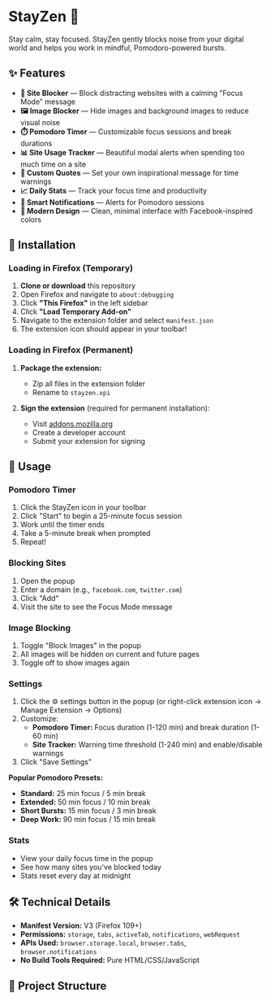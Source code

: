 # StayZen 🧘

Stay calm, stay focused. StayZen gently blocks noise from your digital world and helps you work in mindful, Pomodoro-powered bursts.

## ✨ Features

- **🚫 Site Blocker** — Block distracting websites with a calming "Focus Mode" message
- **🖼️ Image Blocker** — Hide images and background images to reduce visual noise
- **⏱️ Pomodoro Timer** — Customizable focus sessions and break durations
- **📊 Site Usage Tracker** — Beautiful modal alerts when spending too much time on a site
- **💬 Custom Quotes** — Set your own inspirational message for time warnings
- **📈 Daily Stats** — Track your focus time and productivity
- **🔔 Smart Notifications** — Alerts for Pomodoro sessions
- **🎨 Modern Design** — Clean, minimal interface with Facebook-inspired colors

## 🚀 Installation

### Loading in Firefox (Temporary)

1. **Clone or download** this repository
2. Open Firefox and navigate to `about:debugging`
3. Click **"This Firefox"** in the left sidebar
4. Click **"Load Temporary Add-on"**
5. Navigate to the extension folder and select `manifest.json`
6. The extension icon should appear in your toolbar!

### Loading in Firefox (Permanent)

1. **Package the extension:**
   - Zip all files in the extension folder
   - Rename to `stayzen.xpi`

2. **Sign the extension** (required for permanent installation):
   - Visit [addons.mozilla.org](https://addons.mozilla.org/developers/)
   - Create a developer account
   - Submit your extension for signing

## 📖 Usage

### Pomodoro Timer
1. Click the StayZen icon in your toolbar
2. Click "Start" to begin a 25-minute focus session
3. Work until the timer ends
4. Take a 5-minute break when prompted
5. Repeat!

### Blocking Sites
1. Open the popup
2. Enter a domain (e.g., `facebook.com`, `twitter.com`)
3. Click "Add"
4. Visit the site to see the Focus Mode message

### Image Blocking
1. Toggle "Block Images" in the popup
2. All images will be hidden on current and future pages
3. Toggle off to show images again

### Settings
1. Click the ⚙️ settings button in the popup (or right-click extension icon → Manage Extension → Options)
2. Customize:
   - **Pomodoro Timer:** Focus duration (1-120 min) and break duration (1-60 min)
   - **Site Tracker:** Warning time threshold (1-240 min) and enable/disable warnings
3. Click "Save Settings"

**Popular Pomodoro Presets:**
- **Standard:** 25 min focus / 5 min break
- **Extended:** 50 min focus / 10 min break  
- **Short Bursts:** 15 min focus / 3 min break
- **Deep Work:** 90 min focus / 15 min break

### Stats
- View your daily focus time in the popup
- See how many sites you've blocked today
- Stats reset every day at midnight

## 🛠️ Technical Details

- **Manifest Version:** V3 (Firefox 109+)
- **Permissions:** `storage`, `tabs`, `activeTab`, `notifications`, `webRequest`
- **APIs Used:** `browser.storage.local`, `browser.tabs`, `browser.notifications`
- **No Build Tools Required:** Pure HTML/CSS/JavaScript

## 📁 Project Structure
